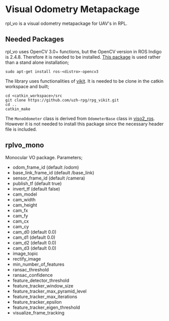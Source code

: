 # Visual Odometry Metapackage 

rpl\_vo is a visual odometry metapackage for UAV's in RPL.

## Needed Packages

rpl_vo uses OpenCV 3.0+ functions, but  the OpenCV version in ROS Indigo is 2.4.8. Therefore it is needed to be installed. [This package](http://wiki.ros.org/opencv3) is used rather than a stand alone installation;

```
sudo apt-get install ros-<distro>-opencv3
```
The library uses functionalities of [vikit](https://github.com/uzh-rpg/rpg_vikit). It is needed to be clone in the catkin workspace and built;
```
cd <catkin_workspace>/src
git clone https://github.com/uzh-rpg/rpg_vikit.git
cd ..
catkin_make
```
The `MonoOdometer` class is derived from `OdometerBase` class in [viso2_ros](http://wiki.ros.org/viso2_ros). However it is not needed to install this package since the necessary header file is included.



## rplvo_mono

Monocular VO package. Parameters;

* odom_frame_id (default /odom)
* base_link_frame_id (default /base_link)
* sensor_frame_id (default /camera)
* publish_tf (default true)
* invert_tf (default false)
* cam_model
* cam_width
* cam_height
* cam_fx
* cam_fy
* cam_cx
* cam_cy
* cam_d0 (default 0.0)
* cam_d1 (default 0.0)
* cam_d2 (default 0.0)
* cam_d3 (default 0.0)
* image_topic
* rectify_image
* min_number_of_features
* ransac_threshold
* ransac_confidence
* feature_detector_threshold
* feature_tracker_window_size
* feature_tracker_max_pyramid_level
* feature_tracker_max_iterations
* feature_tracker_epsilon
* feature_tracker_eigen_threshold
* visualize_frame_tracking

